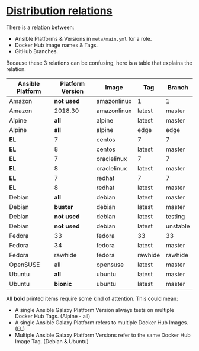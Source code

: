 # [Distribution relations](#distribution-relations)

There is a relation between:

- Ansible Platforms & Versions in `meta/main.yml` for a role.
- Docker Hub image names & Tags.
- GitHub Branches.

Because these 3 relations can be confusing, here is a table that explains the relation.

|Ansible Platform |Platform Version|Image      |Tag    |Branch  |
|-----------------|----------------|-----------|-------|--------|
|Amazon           |**not used**    |amazonlinux|1      |1       |
|Amazon           |2018.30         |amazonlinux|latest |master  |
|Alpine           |**all**         |alpine     |latest |master  |
|Alpine           |**all**         |alpine     |edge   |edge    |
|**EL**           |7               |centos     |7      |7       |
|**EL**           |8               |centos     |latest |master  |
|**EL**           |7               |oraclelinux|7      |7       |
|**EL**           |8               |oraclelinux|latest |master  |
|**EL**           |7               |redhat     |7      |7       |
|**EL**           |8               |redhat     |latest |master  |
|Debian           |**all**         |debian     |latest |master  |
|Debian           |**buster**      |debian     |latest |master  |
|Debian           |**not used**    |debian     |latest |testing |
|Debian           |**not used**    |debian     |latest |unstable|
|Fedora           |33              |fedora     |33     |33      |
|Fedora           |34              |fedora     |latest |master  |
|Fedora           |rawhide         |fedora     |rawhide|rawhide |
|OpenSUSE         |all             |opensuse   |latest |master  |
|Ubuntu           |**all**         |ubuntu     |latest |master  |
|Ubuntu           |**bionic**      |ubuntu     |latest |master  |

All **bold** printed items require some kind of attention. This could mean:

- A single Ansible Galaxy Platform Version always tests on multiple Docker Hub Tags. (Alpine - all)
- A single Ansible Galaxy Platform refers to multiple Docker Hub Images. (EL)
- Multiple Ansible Galaxy Platform Versions refer to the same Docker Hub Image Tag. (Debian & Ubuntu)
